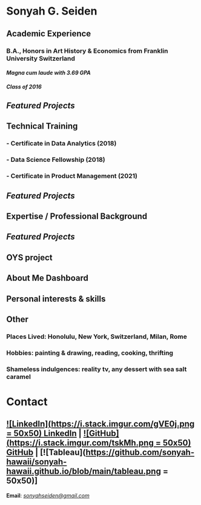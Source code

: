 # Sonyah G. Seiden
## **Academic Experience**
### B.A., Honors in Art History & Economics from Franklin University Switzerland
#### *Magna cum laude with 3.69 GPA*
#### *Class of 2016*
## **_Featured Projects_**

## **Technical Training**
### - Certificate in Data Analytics (2018)
### - Data Science Fellowship (2018)
### - Certificate in Product Management (2021)
## **_Featured Projects_**

## **Expertise / Professional Background**
## **_Featured Projects_**
## OYS project
## About Me Dashboard
## Personal interests & skills

## **Other**
### Places Lived: Honolulu, New York, Switzerland, Milan, Rome
### Hobbies: painting & drawing, reading, cooking, thrifting
### Shameless indulgences: reality tv, any dessert with sea salt caramel

# **Contact**
## [![LinkedIn](https://i.stack.imgur.com/gVE0j.png = 50x50) LinkedIn](https://www.linkedin.com/in/sonyahseiden/) | [![GitHub](https://i.stack.imgur.com/tskMh.png = 50x50) GitHub](https://github.com/sonyah-hawaii) | [![Tableau](https://github.com/sonyah-hawaii/sonyah-hawaii.github.io/blob/main/tableau.png = 50x50)]
**Email**: *sonyahseiden@gmail.com*